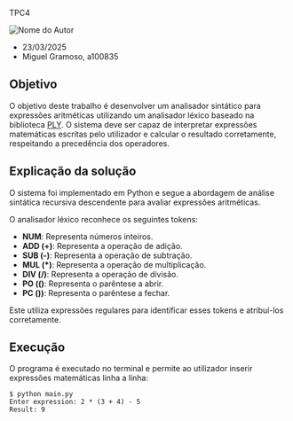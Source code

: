  TPC4

![Nome do Autor](../profile.jpg)  
- 23/03/2025
- Miguel Gramoso, a100835

##  Objetivo

O objetivo deste trabalho é desenvolver um analisador sintático para expressões aritméticas utilizando um analisador léxico baseado na biblioteca [PLY](https://www.dabeaz.com/ply/ply.html). O sistema deve ser capaz de interpretar expressões matemáticas escritas pelo utilizador e calcular o resultado corretamente, respeitando a precedência dos operadores.

##  Explicação da solução

O sistema foi implementado em Python e segue a abordagem de análise sintática recursiva descendente para avaliar expressões aritméticas.

O analisador léxico reconhece os seguintes tokens:

- **NUM**: Representa números inteiros.
- **ADD (+)**: Representa a operação de adição.
- **SUB (-)**: Representa a operação de subtração.
- **MUL (*)**: Representa a operação de multiplicação.
- **DIV (/)**: Representa a operação de divisão.
- **PO (()**: Representa o parêntese a abrir.
- **PC ())**: Representa o parêntese a fechar.

Este utiliza expressões regulares para identificar esses tokens e atribuí-los corretamente.

##  Execução

O programa é executado no terminal e permite ao utilizador inserir expressões matemáticas linha a linha:

```
$ python main.py
Enter expression: 2 * (3 + 4) - 5
Result: 9
```